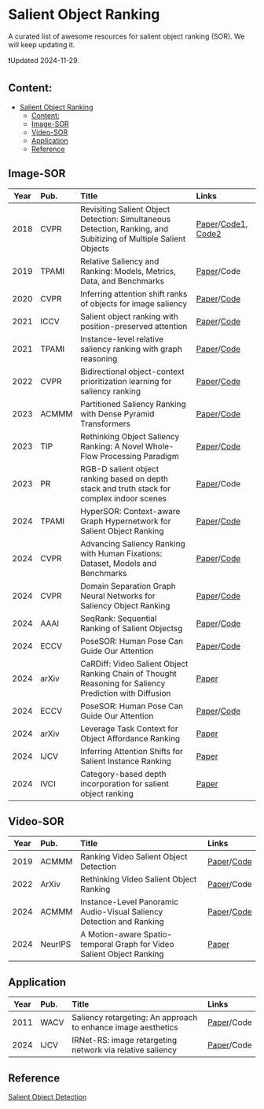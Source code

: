 # Salient Object Ranking

A curated list of awesome resources for salient object ranking (SOR). We will keep updating it.

:heavy_exclamation_mark:Updated 2024-11-29.

## Content:
- [Salient Object Ranking](#salient-object-ranking)
  - [Content:](#content)
  - [Image-SOR](#image-sor)
  - [Video-SOR](#video-sor)
  - [Application](#application)
  - [Reference](#reference)

<!-- ## Database

| **Year** | **Pub.** | **Title**                                      | **Links**                                              |
| :------: | :------: | :--------------------------------------- | :----------------------------------------------------------- |
|   x   |   x    | x | x | -->

## Image-SOR

| **Year** | **Pub.** | **Title**              | **Links**                                                    |
| :------: | :------- | :----------------------------------------------------------- | :------------------------------------------------------------ |
|   2018  | CVPR | Revisiting Salient Object Detection: Simultaneous Detection, Ranking, and Subitizing of Multiple Salient Objects | [Paper](https://openaccess.thecvf.com/content_cvpr_2018/papers/Islam_Revisiting_Salient_Object_CVPR_2018_paper.pdf)/[Code1](https://github.com/islamamirul/rsdnet), [Code2](https://github.com/MinglangQiao/pytorch-rsdnet-sor?tab=readme-ov-file)
|   2019  | TPAMI | Relative Saliency and Ranking: Models, Metrics, Data, and Benchmarks | [Paper](https://arxiv.org/pdf/1810.02426)/Code
|   2020  | CVPR | Inferring attention shift ranks of objects for image saliency | [Paper](https://openaccess.thecvf.com/content_CVPR_2020/papers/Siris_Inferring_Attention_Shift_Ranks_of_Objects_for_Image_Saliency_CVPR_2020_paper.pdf)/[Code](https://github.com/SirisAvishek/Attention_Shift_Ranks)
|    2021 | ICCV    |   Salient object ranking with position-preserved attention  | [Paper](https://openaccess.thecvf.com/content/ICCV2021/papers/Fang_Salient_Object_Ranking_With_Position-Preserved_Attention_ICCV_2021_paper.pdf)/[Code](https://github.com/EricFH/SOR) 
|     2021   |  TPAMI   | Instance-level relative saliency ranking with graph reasoning | [Paper](https://arxiv.org/pdf/2107.03824)/[Code](https://github.com/dragonlee258079/Saliency-Ranking) 
|     2022   | CVPR | Bidirectional object-context prioritization learning for saliency ranking   | [Paper](https://openaccess.thecvf.com/content/CVPR2022/papers/Tian_Bi-Directional_Object-Context_Prioritization_Learning_for_Saliency_Ranking_CVPR_2022_paper.pdf)/[Code](https://github.com/GrassBro/OCOR) 
|  2023   | ACMMM   |  Partitioned Saliency Ranking with Dense Pyramid Transformers   | [Paper](https://arxiv.org/pdf/2308.00236)/[Code](https://github.com/ssecv/PSR) 
|   2023     |  TIP   | Rethinking Object Saliency Ranking: A Novel Whole-Flow Processing Paradigm | [Paper](https://www.researchgate.net/profile/Mengke-Song-2/publication/376579322_Rethinking_Object_Saliency_Ranking_A_Novel_Whole-flow_Processing_Paradigm/links/658957dc6f6e450f19a181a0/Rethinking-Object-Saliency-Ranking-A-Novel-Whole-Flow-Processing-Paradigm.pdf)/[Code](https://github.com/mengkesong/saliency-ranking-paradigm) 
|     2023   |   PR  | RGB-D salient object ranking based on depth stack and truth stack for complex indoor scenes | [Paper](https://www.sciencedirect.com/science/article/pii/S0031320322007300)/Code
|     2024   |   TPAMI  | HyperSOR: Context-aware Graph Hypernetwork for Salient Object Ranking | [Paper](https://ieeexplore.ieee.org/stamp/stamp.jsp?tp=&arnumber=10443257)/[Code](https://github.com/MinglangQiao/SalSOD) 
|     2024   |  CVPR   | Advancing Saliency Ranking with Human Fixations: Dataset, Models and Benchmarks | [Paper](https://openaccess.thecvf.com/content/CVPR2024/papers/Deng_Advancing_Saliency_Ranking_with_Human_Fixations_Dataset_Models_and_Benchmarks_CVPR_2024_paper.pdf)/[Code](https://github.com/EricDengbowen/QAGNet)
|    2024    |   CVPR  | Domain Separation Graph Neural Networks for Saliency Object Ranking  | [Paper](https://openaccess.thecvf.com/content/CVPR2024/papers/Wu_Domain_Separation_Graph_Neural_Networks_for_Saliency_Object_Ranking_CVPR_2024_paper.pdf)/[Code](https://github.com/Wu-ZJ/DSGNN) 
|    2024    |   AAAI  | SeqRank: Sequential Ranking of Salient Objectsg  | [Paper](https://ojs.aaai.org/index.php/AAAI/article/view/27964/27947)/[Code](https://github.com/guanhuankang/SeqRank) 
|    2024    |   ECCV  | PoseSOR: Human Pose Can Guide Our Attention | [Paper](https://www.cs.cityu.edu.hk/~rynson/papers/eccv24.pdf)/[Code](https://github.com/guanhuankang/ECCV24PoseSOR)
|    2024    |   arXiv | CaRDiff: Video Salient Object Ranking Chain of Thought Reasoning for Saliency Prediction with Diffusion | [Paper](https://arxiv.org/pdf/2408.12009)
|    2024    |   ECCV    | PoseSOR: Human Pose Can Guide Our Attention | [Paper](https://www.ecva.net/papers/eccv_2024/papers_ECCV/papers/02792.pdf)/[Code](https://github.com/guanhuankang/ECCV24PoseSOR)
|    2024    |  arXiv | Leverage Task Context for Object Affordance Ranking | [Paper](https://arxiv.org/pdf/2411.16082)
|    2024    |  IJCV  | Inferring Attention Shifts for Salient Instance Ranking | [Paper](https://link.springer.com/article/10.1007/s11263-023-01906-7)
|  2024  |  IVCI  | Category-based depth incorporation for salient object ranking | [Paper](https://pdf.sciencedirectassets.com/272324/1-s2.0-S1047320324X00048/1-s2.0-S1047320324001202/main.pdf?X-Amz-Security-Token=IQoJb3JpZ2luX2VjEOX%2F%2F%2F%2F%2F%2F%2F%2F%2F%2FwEaCXVzLWVhc3QtMSJHMEUCIHAVgWSM6%2FA4aHcqY2l49VFzGalmKh7BUy5gMgjtsxZyAiEA9Ctyosd%2FhooNM35ajfWOgVM17%2BtIDQUeBnc5mnOzuS0qvAUInv%2F%2F%2F%2F%2F%2F%2F%2F%2F%2FARAFGgwwNTkwMDM1NDY4NjUiDNHjtrDd1RfAbVoiEiqQBToueRmjxYDdGqH8wv163%2B61a7tSBozDhEicXEKOOgrBWSm6H5wiHCw%2FAWEr%2FQv9O4Fp%2BvT69%2BVw9D5NQ9hmUn1NAE3xk9j7CQMarvSuLC8E9hx%2BrK%2BM0sxhOqzy%2BEaytONEHEcshdP5ll8yW1pSWJJo8buEnCXbtXo0iHv%2FRw%2BVzgbRF1l%2FCPdsgE05VO3GSfoPUHXWIMk0djpEnwvR5jSQitgo6R6jEZVFd1iE774eLkfcoOV1q4%2B8hmng4AhpjU%2F4h1e%2FUw2FdRe%2FCO%2BxeEbxbHMBeSgRKZ%2Bbf3397TSNkWvPZf3%2BbTwnwtfx93dTKC8LxfFPTi0VzqYtwNsYrYlcBUxt8JEvAPlehg%2FHIJYPEXhgJJPV5cJ%2FlV%2BrsgQA88rlPlRUUcZx2QumAjSCla954c2pNmE9wKYXhm1aTf15spuQd8myKYWJoEKhQIgDh8NstiMFcwo8kN9mHX2KHMQK6KyXhNNeDvVBl9S10Vzco9NTBU%2Fkm6RuIVCMt4%2B7iqfKrG2k8vZhvLGNMEhtBwRVec50Xto9W7dGuCaPBMMnNZ2cR7J6PkRnoPNNogaa2Dk5JJkPkyAekjqcmFRLHkbzbGT4esiSe4RJAntAwaxHCwUmMJ8L0UuRUeiH5a5JTB%2FLreTKyClXMt4twqba8ooSxcajkxVF7yBG21%2FKt2U8wKw0tDgeEk3YTTIoVTDuvFJOg1rzoM9Fyoe4ArZlbPH9S3Wpw4zx0flM%2BFcvjFDQ9nTScDJjiGG5uSaMU5G0Aj3idC6yyXrTtRADvuB7o5mDSJTQdjBkzHCRW20D7h0CwLRxShfhDbaKWq6w3%2FLOrMe1jofFk8HA9x7s2NGuD7QWYeO5fDybyOSf7x6BBFAnMMCy5LoGOrEBfLxXnOJIsQ5m1GzO4l7DDGIY7vx1Xp2HG7W3ln5%2F8XA1YKikTenCVeHIj9GabC6Yj3kEomASelmTZjDprvbJgBaJ2sfagWL25MDPTfM3rR5ZJRtkoMpkFp1wnw0GNmWWxydy2aWlDEkuZbyJ17eZj8BgGqvrvPzmYLlARdj8ONmxciHFSKGFTG3QiGEYBj%2BCXwcOC8B1iOp1W8574lKy4uwmVuQ1tswLYkqY%2F3%2F79PzE&X-Amz-Algorithm=AWS4-HMAC-SHA256&X-Amz-Date=20241211T062739Z&X-Amz-SignedHeaders=host&X-Amz-Expires=300&X-Amz-Credential=ASIAQ3PHCVTYVWN2CYK2%2F20241211%2Fus-east-1%2Fs3%2Faws4_request&X-Amz-Signature=a17b6f7ed1e6bc66d375e03727cb2ba383768e72cc36c430275d045b5cd952db&hash=91dc029cbf7d40ccd3de2ce5a14d86c03f1776455cd9705cb660c4317d17d9a5&host=68042c943591013ac2b2430a89b270f6af2c76d8dfd086a07176afe7c76c2c61&pii=S1047320324001202&tid=spdf-615bd5b9-f852-4271-b944-018416646237&sid=67e4665955dd50408b28ff90049e55cc5097gxrqa&type=client&tsoh=d3d3LnNjaWVuY2VkaXJlY3QuY29t&ua=050e5e025651595d0554&rr=8f0368f70f8e8b2f&cc=cn&kca=eyJrZXkiOiJ6MFM2Zmo3SDNpbm1OeDVWVjFqZUJnM1RuUmJZbVUwVjFvV3dlS0RPOWlIdVN5SjlzQ0F1Q3E1M2tCMm93a01Ddi9aWFJObEtsMndweENTWTF2NW81WC93R0p0VzNiRlRlQkR2YTlaMzlPZEJQaVVFU1Y4Q1lmMkdXdDdMVmw5d1hlVWF5U1EyNm9vY1cxWi90alFrZUhXWWthQWFlM01PeVNsekFkZ3ZSTTJTckYwWWtRPT0iLCJpdiI6Ijk5YjA1OGIwZGI0YmIwYWUwY2M2OGI4YWZhMmExMWE2In0=_1733898476093)

## Video-SOR
| **Year** | **Pub.** | **Title**              | **Links**                                                    |
| :------: | :------- | :----------------------------------------------------------- | :------------------------------------------------------------ |
|     2019   |  ACMMM   | Ranking Video Salient Object Detection  | [Paper](https://dl.acm.org/doi/pdf/10.1145/3343031.3350882)/[Code](https://github.com/XinyuYanTJU/RVSOD) 
|     2022   | ArXiv | Rethinking Video Salient Object Ranking  | [Paper](https://arxiv.org/pdf/2203.17257)/Code
|    2024    |   ACMMM    | Instance-Level Panoramic Audio-Visual Saliency Detection and Ranking | [Paper](https://dl.acm.org/doi/pdf/10.1145/3664647.3681070)/[Code](https://github.com/ruohaoguo/pavsodr)
|    2024    |   NeurIPS | A Motion-aware Spatio-temporal Graph for Video Salient Object Ranking | [Paper](https://openreview.net/pdf?id=VUBtAcQN44)   


<!-- ## Metric
|        |     |  | [Paper]()/[Code]()  -->

## Application
| **Year** | **Pub.** | **Title**              | **Links**                                                    |
| :------: | :------- | :----------------------------------------------------------- |:------------------------------------------------------------ |
| 2011 | WACV | Saliency retargeting: An approach to enhance image aesthetics | [Paper](https://d1wqtxts1xzle7.cloudfront.net/86911875/saliency_retargeting_wacv2011-libre.pdf?1654226908=&response-content-disposition=inline%3B+filename%3DSaliency_retargeting_An_approach_to_enha.pdf&Expires=1717820241&Signature=G7p-ZGzax2U07jyE-bQqQwPqkz7ZJvAvydU71l8g9HSBvPeQZsccA6CSjAYwJ5YcaxkiFj2dJUdHk6sVRKv8sxe13EQFOqU8e8t~MMeb2gpZo8DhEStXucdBTYYpHVaOUpvfhSFhC7~ufWVXgfFnM8MfLFvhX8HtBpHfq3cHfab-wzOS8b9GrT0SQ95Y8LKyOeD8ik3NryoWX~P545jw5m5QNxneKZd9cerZa-lnscObnudsqy~GJFGNJhkjC1hoGlZu5Ake8DPX9hnSLatdbEXSqmCzQUN-POJgwvlDY-SZ6lnR9cYEKTgG9FW1-DLkHZSjNC3mgSotA3SIPfp3vw__&Key-Pair-Id=APKAJLOHF5GGSLRBV4ZA)/Code
|   2024  |   IJCV  | IRNet-RS: image retargeting network via relative saliency | [Paper](https://link.springer.com/article/10.1007/s00521-023-09258-6)/Code


## Reference
[Salient Object Detection](https://github.com/visionxiang/awesome-salient-object-detection)

